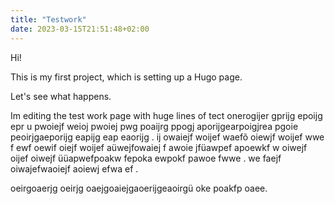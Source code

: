 ```yaml
---
title: "Testwork"
date: 2023-03-15T21:51:48+02:00
---
```

Hi!

This is my first project, which is setting up a Hugo page.

Let's see what happens.

Im editing the test work page with huge lines of tect onerogijer gprijg epoijg epr  u pwoiejf weioj  pwoiej pwg poaijrg  ppogj aporijgearpoigjrea pgoie peoirjgaeporijg eapijg eap eaorijg . ij owaiejf woijef waefõ oiewjf woijef wwe f ewf oewif oiejf woijef aüwejfowaiej f awoie jfüawpef apoewkf w oiwejf oijef oiwejf üüapwefpoakw fepoka ewpokf  pawoe fwwe . we faejf oiwajefwaoiejf aoiewj efwa ef .

oeirgoaerjg oeirjg oaejgoaiejgaoerijgeaoirgü oke poakfp oaee.
